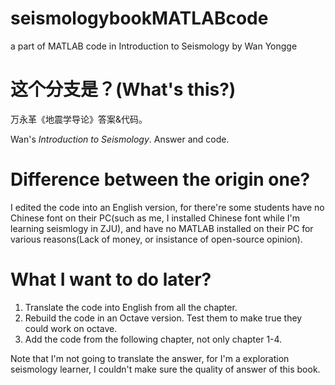 # seismologybookMATLABcode
a part of MATLAB code in Introduction to Seismology by Wan Yongge

# 这个分支是？(What's this?)
万永革《地震学导论》答案&代码。

Wan's _Introduction to Seismology_. Answer and code.

# Difference between the origin one?

I edited the code into an English version, for there're some students have no Chinese font on their PC(such as me, I installed Chinese font while I'm learning seismlogy in ZJU), and have no MATLAB installed on their PC for various reasons(Lack of money, or insistance of open-source opinion).

# What I want to do later? 

1. Translate the code into English from all the chapter.
2. Rebuild the code in an Octave version. Test them to make true they could work on octave.
3. Add the code from the following chapter, not only chapter 1-4.

Note that I'm not going to translate the answer, for I'm a exploration seismology learner, I couldn't make sure the quality of answer of this book.


